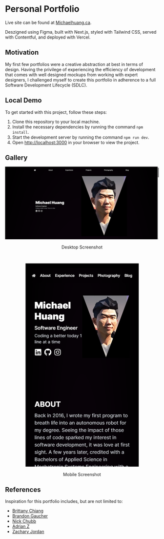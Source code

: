 # Personal Portfolio
Live site can be found at [Michaelhuang.ca](Michaelhuang.ca).

Deszigned using Figma, built with Next.js, styled with Tailwind CSS, served with Contentful, and deployed with Vercel.

## Motivation
My first few portfolios were a creative abstraction at best in terms of design. Having the privilege of experiencing the efficiency of development that comes with well designed mockups from working with expert designers, I challenged myself to create this portfolio in adherence to a full Software Development Lifecycle (SDLC).

## Local Demo
To get started with this project, follow these steps:

1. Clone this repository to your local machine.
2. Install the necessary dependencies by running the command `npm install`.
3. Start the development server by running the command `npm run dev`.
4. Open [http://localhost:3000](http://localhost:3000) in your browser to view the project.

## Gallery
<center>

![Desktop Screenshot](public/Desktop%20Hero%20view.png)
<p>Desktop Screenshot</p>
<br>

![Mobile Screenshot](public/Mobile%20Hero%20view.png)
<p>Mobile Screenshot</p>

</center>

## References
Inspiration for this portfolio includes, but are not limited to:
- [Brittany Chiang](https://brittanychiang.com/)
- [Brandon Gaucher](https://brandongaucher.com/)
- [Nick Chubb](nickchubb.ca)
- [Adrian Z](https://azumbrunnen.me/)
- [Zachary Jordan](https://www.zachjordan.io/)
